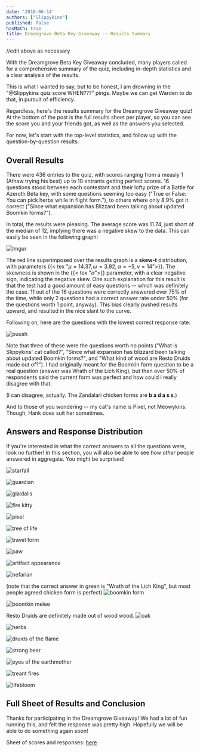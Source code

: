 ```yaml
---
date: '2018-06-14'
authors: ["Slippykins"]
published: false
hasMath: true
title: Dreamgrove Beta Key Giveaway -- Results Summary
---
```


//edit above as necessary


With the Dreamgrove Beta Key Giveaway concluded, many players called for a comprehensive summary of the quiz, including in-depth statistics and a clear analysis of the results.

This is what I wanted to say, but to be honest, I am drowning in the "@Slippykins quiz score WHEN???" pings. Maybe we can get Warden to do that, in pursuit of efficiency.

Regardless, here's the results summary for the Dreamgrove Giveaway quiz! At the bottom of the post is the full results sheet per player, so you can see the score you and your friends got, as well as the answers you selected.

For now, let's start with the top-level statistics, and follow up with the question-by-question results.


## Overall Results ##

There were 436 entries to the quiz, with scores ranging from a measly 1 (Athaw trying his best) up to 10 entrants getting perfect scores. 16 questions stood between each contestant and their lofty prize of a Battle for Azeroth Beta key, with some questions seeming too easy ("True or False: You can pick herbs while in flight form."), to others where only 8.9% got it correct ("Since what expansion has Blizzard been talking about updated Boomkin forms?").

In total, the results were pleasing. The average score was 11.74, just short of the median of 12, implying there was a negative skew to the data. This can easily be seen in the following graph:

![Imgur](https://i.imgur.com/pewiHXg.png)

The red line superimposed over the results graph is a **skew-t** distribution, with parameters {{< tex "$\mu = 14.37, \omega = 3.92, \alpha = -5, \nu = 14$">}}. The skewness is shown in the {{< tex "$\alpha$">}} parameter, with a clear negative sign, indicating the negative skew. One such explanation for this result is that the test had a good amount of easy questions -- which was definitely the case. 11 out of the 16 questions were correctly answered over 75% of the time, while only 2 questions had a correct answer rate under 50% (for the questions worth 1 point, anyway). This bias clearly pushed results upward, and resulted in the nice slant to the curve.

Following on, here are the questions with the lowest correct response rate:

![puush](https://puu.sh/AF3Qf/eb2ca7f8c2.png)

Note that three of these were the questions worth no points ("What is Slippykins' cat called?", "Since what expansion has blizzard been talking about updated Boomkin forms?", and "What kind of wood are Resto Druids made out of?"). I had originally meant for the Boomkin form question to be a real question (answer was Wrath of the Lich King), but then over 50% of respondents said the current form was perfect and how could I really disagree with that.

(I can disagree, actually. The Zandalari chicken forms are **b a d a s s**.)

And to those of you wondering -- my cat's name is Pixel, not Meowykins. Though, Hank does suit her sometimes.


## Answers and Response Distribution ##

If you're interested in what the correct answers to all the questions were, look no further! In this section, you will also be able to see how *other* people answered in aggregate. You might be surprised!

![starfall](https://puu.sh/AF3ZK/5ef766de2c.png)

![guardian](https://puu.sh/AF40k/dd2e43e004.png)

![glaidalis](https://puu.sh/AF7Uv/c440389617.png)

![fire kitty](https://puu.sh/AF7V2/b67b651fb9.png)

![pixel](https://puu.sh/AF7Vj/66d06b8cf8.png)

![tree of life](https://puu.sh/AF7VI/eb323f63a4.png)

![travel form](https://puu.sh/AF7W4/30f9a098be.png)

![paw](https://puu.sh/AF7Wm/7b3a6ca995.png)

![artifact appearance](https://puu.sh/AF7WH/30349eed9c.png)

![nefarian](https://puu.sh/AF7X7/72642e6bc4.png)

(note that the correct answer in green is "Wrath of the Lich King", but most people agreed chicken form is perfect)
![boomkin form](https://puu.sh/AF7Xs/c353e0295f.png)

![boomkin melee](https://puu.sh/AF7Yv/4b7bb6f183.png)

Resto Druids are definitely made out of wood wood.
![oak](https://puu.sh/AF7YU/20138a925f.png)

![herbs](https://puu.sh/AF7Zq/225ef4dcea.png)

![druids of the flame](https://puu.sh/AF7ZJ/fa481c7c71.png)

![strong bear](https://puu.sh/AF7ZW/e050d94c56.png)

![eyes of the earthmother](https://puu.sh/AF809/36e688236f.png)

![treant fires](https://puu.sh/AF80u/b512f30a1e.png)

![lifebloom](https://puu.sh/AF80H/dee76fe79a.png)


## Full Sheet of Results and Conclusion ##

Thanks for participating in the Dreamgrove Giveaway! We had a lot of fun running this, and felt the response was pretty high. Hopefully we will be able to do something again soon!

Sheet of scores and responses: [here]

[here]: https://docs.google.com/spreadsheets/d/1lldUEoxNT_8b6qto4MVUWdQ-J06t1-yhgGUi0UJXLak/edit?usp=sharing
